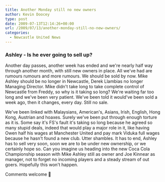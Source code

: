 ```yaml
---
title: Another Monday still no new owners
author: Kevin Doocey
type: post
date: 2009-07-13T12:14:26+00:00
url: /2009/07/13/another-monday-still-no-new-owners/
categories:
  - Newcastle United News
---
```


### Ashley - Is he ever going to sell up?

Another day passes, another week  has ended and we're nearly half way through another month, with still new owners in place. All we've had are rumours rumours and more rumours. We should be sold by now. Mike Ashley should be no longer in Newcastle, Derek Llambias no longer Managing Director. Mike didn't take long to take complete control of Newcastle from Freddy, so why is it taking so long? We're waiting far too long and we've been very patient. We've been told it would've been sold a week ago, then it changes, every day. Still no sale.

We've been linked with Malaysians, American's, Asians, Irish, English, Hong Kong, Austrian and hoaxes. Surely we've been put through enough torture as it is. Some say it's FS's fault it's taking so long because he agreed so many stupid deals, indeed that would play a major role in it, like having Owen half his wages at Manchester United and pay mark Viduka full wages because he hasn't found a new club. Utter shambles. It has to end, Ashley has to sell very soon, soon we are to be under new ownership, or we certainly hope so. Can you imagine us heading into the new Coca Cola Championship season with Mike Ashley still as owner and Joe Kinnear as manager, not to forget no incoming players and a steady stream of out goers. Hopefully this won't happen.

Comments welcome 🙂
